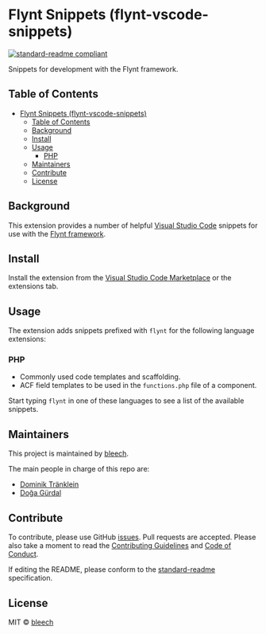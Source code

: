 # Flynt Snippets (flynt-vscode-snippets)

[![standard-readme compliant](https://img.shields.io/badge/readme%20style-standard-brightgreen.svg?style=flat-square)](https://github.com/RichardLitt/standard-readme)

Snippets for development with the Flynt framework.

## Table of Contents

- [Flynt Snippets (flynt-vscode-snippets)](#flynt-snippets-flynt-vscode-snippets)
  - [Table of Contents](#table-of-contents)
  - [Background](#background)
  - [Install](#install)
  - [Usage](#usage)
    - [PHP](#php)
  - [Maintainers](#maintainers)
  - [Contribute](#contribute)
  - [License](#license)

## Background

This extension provides a number of helpful [Visual Studio Code](https://code.visualstudio.com/) snippets for use with the [Flynt framework](https://flyntwp.com/).

## Install

Install the extension from the [Visual Studio Code Marketplace](https://marketplace.visualstudio.com/) or the extensions tab.

## Usage

The extension adds snippets prefixed with `flynt` for the following language extensions:

### PHP
- Commonly used code templates and scaffolding.
- ACF field templates to be used in the `functions.php` file of a component.

Start typing `flynt` in one of these languages to see a list of the available snippets.

## Maintainers

This project is maintained by [bleech](https://github.com/bleech).

The main people in charge of this repo are:

- [Dominik Tränklein](https://github.com/domtra)
- [Doğa Gürdal](https://github.com/Qakulukiam)

## Contribute

To contribute, please use GitHub [issues](https://github.com/flyntwp/flynt-vscode-snippets/issues). Pull requests are accepted. Please also take a moment to read the [Contributing Guidelines](https://github.com/flyntwp/guidelines/blob/master/CONTRIBUTING.md) and [Code of Conduct](https://github.com/flyntwp/guidelines/blob/master/CODE_OF_CONDUCT.md).

If editing the README, please conform to the [standard-readme](https://github.com/RichardLitt/standard-readme) specification.

## License

MIT © [bleech](https://www.bleech.de)
